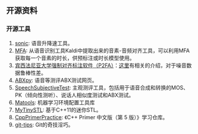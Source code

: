 ## 开源资料

### 开源工具
1.  [sonic](https://github.com/waywardgeek/sonic): 语音升降速工具。
2.  [MFA](https://github.com/MontrealCorpusTools/Montreal-Forced-Aligner/releases/download/v1.0.1/montreal-forced-aligner_linux.tar.gz):
    从语音识别工具Kaldi中提取出来的音素-音频对齐工具，可以利用MFA获取每一个音素的时长，供预标注或时长模型使用。
3.  [宾西法尼亚大学强制对齐标注软件（P2FA）](https://github.com/jaekookang/p2fa_py3)：[这里](https://blog.csdn.net/jojozhangju/article/details/51951622)有相关的介绍，对于噪音数据鲁棒性差。
4.  [ABXpy](https://github.com/bootphon/ABXpy): 语音等测评ABX测试网页。
5.  [SpeechSubjectiveTest](https://github.com/bigpon/SpeechSubjectiveTest):
    主观测评工具，包括用于语音合成和转换的MOS、PK（倾向性测听）、说话人相似度测试和ABX测试。
6.  [Matools](https://github.com/matpool/matools):
    机器学习环境配置工具库
7.  [MyTinySTL](https://github.com/Alinshans/MyTinySTL):
    基于C++11的迷你STL。
8.  [CppPrimerPractice](https://github.com/applenob/Cpp_Primer_Practice):
    《C++ Primer 中文版（第 5 版）》学习仓库。
9.  [git-tips](https://github.com/521xueweihan/git-tips):
    Git的奇技淫巧。